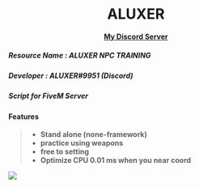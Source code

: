 <h1 align='center'>ALUXER</a></h1><p align='center'><b><a href='https://discord.gg/PvWXmVJyt7'>My Discord Server</a>

##### Resource Name : ALUXER NPC TRAINING
##### Developer : ALUXER#9951 (Discord)
##### Script for FiveM Server  
  
#### Features
> - Stand alone (none-framework)
> - practice using weapons
> - free to setting
> - Optimize CPU 0.01 ms when you near coord

<img src="https://cdn.discordapp.com/attachments/899427825080221706/919195119645769738/unknown.png">
